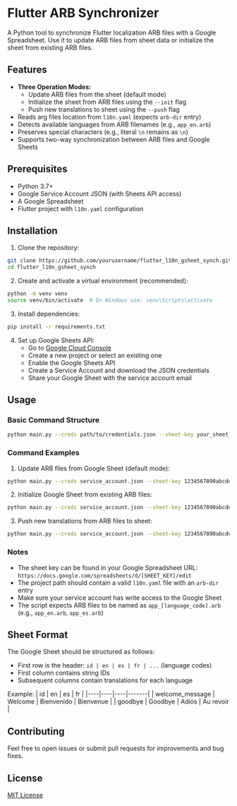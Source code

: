 # Flutter ARB Synchronizer

A Python tool to synchronize Flutter localization ARB files with a Google Spreadsheet. Use it to update ARB files from sheet data or initialize the sheet from existing ARB files.

## Features
- **Three Operation Modes:** 
  - Update ARB files from the sheet (default mode)
  - Initialize the sheet from ARB files using the `--init` flag
  - Push new translations to sheet using the `--push` flag
- Reads arg files location from `l10n.yaml` (expects `arb-dir` entry)
- Detects available languages from ARB filenames (e.g., `app_en.arb`)
- Preserves special characters (e.g., literal `\n` remains as `\n`)
- Supports two-way synchronization between ARB files and Google Sheets

## Prerequisites
- Python 3.7+
- Google Service Account JSON (with Sheets API access)
- A Google Spreadsheet
- Flutter project with `l10n.yaml` configuration

## Installation

1. Clone the repository:
```bash
git clone https://github.com/yourusername/flutter_l10n_gsheet_synch.git
cd flutter_l10n_gsheet_synch
```

2. Create and activate a virtual environment (recommended):
```bash
python -m venv venv
source venv/bin/activate  # On Windows use: venv\Scripts\activate
```

3. Install dependencies:
```bash
pip install -r requirements.txt
```

4. Set up Google Sheets API:
   - Go to [Google Cloud Console](https://console.cloud.google.com/)
   - Create a new project or select an existing one
   - Enable the Google Sheets API
   - Create a Service Account and download the JSON credentials
   - Share your Google Sheet with the service account email

## Usage

### Basic Command Structure
```bash
python main.py --creds path/to/credentials.json --sheet-key your_sheet_key --project-path path/to/flutter_project
```

### Command Examples

1. Update ARB files from Google Sheet (default mode):
```bash
python main.py --creds service_account.json --sheet-key 1234567890abcdef --project-path ./my_flutter_project
```

2. Initialize Google Sheet from existing ARB files:
```bash
python main.py --creds service_account.json --sheet-key 1234567890abcdef --project-path ./my_flutter_project --init
```

3. Push new translations from ARB files to sheet:
```bash
python main.py --creds service_account.json --sheet-key 1234567890abcdef --project-path ./my_flutter_project --push
```

### Notes
- The sheet key can be found in your Google Spreadsheet URL: `https://docs.google.com/spreadsheets/d/[SHEET_KEY]/edit`
- The project path should contain a valid `l10n.yaml` file with an `arb-dir` entry
- Make sure your service account has write access to the Google Sheet
- The script expects ARB files to be named as `app_[language_code].arb` (e.g., `app_en.arb`, `app_es.arb`)

## Sheet Format
The Google Sheet should be structured as follows:
- First row is the header: `id | en | es | fr | ...` (language codes)
- First column contains string IDs
- Subsequent columns contain translations for each language

Example:
| id | en | es | fr |
|----|----|----|-------|
| welcome_message | Welcome | Bienvenido | Bienvenue |
| goodbye | Goodbye | Adiós | Au revoir |

## Contributing
Feel free to open issues or submit pull requests for improvements and bug fixes.

## License
[MIT License](LICENSE)
